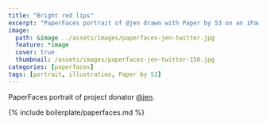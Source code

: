```yaml
---
title: "Bright red lips"
excerpt: "PaperFaces portrait of @jen drawn with Paper by 53 on an iPad."
image: 
  path: &image ../assets/images/paperfaces-jen-twitter.jpg 
  feature: *image
  cover: true
  thumbnail: /assets/images/paperfaces-jen-twitter-150.jpg
categories: [paperfaces]
tags: [portrait, illustration, Paper by 53]
---
```


PaperFaces portrait of project donator [@jen](https://twitter.com/jen).

{% include boilerplate/paperfaces.md %}
